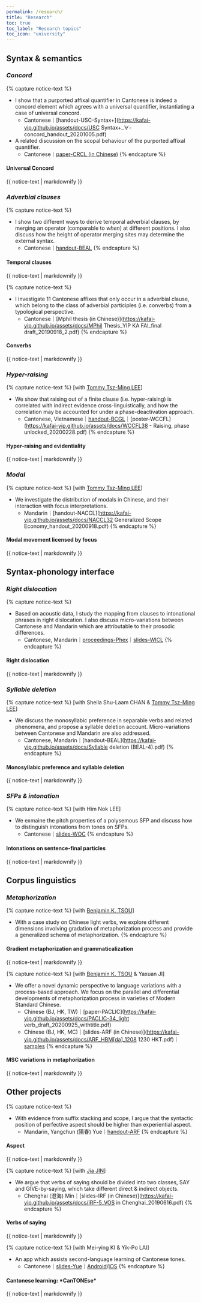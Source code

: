 ```yaml
---
permalink: /research/
title: "Research"
toc: true
toc_label: "Research topics"
toc_icon: "university"
---
```


## Syntax & semantics

### *Concord*

{% capture notice-text %}
* I show that a purported affixal quantifier in Cantonese is indeed a concord element which agrees with a universal quantifier, instantiating a case of universal concord. 
    - Cantonese｜[handout-USC-Syntax+](https://kafai-yip.github.io/assets/docs/USC Syntax+_∀-concord_handout_20201005.pdf)
* A related discussion on the scopal behaviour of the purported affixal quantifier. 
    - Cantonese｜[paper-CRCL (in Chinese)](http://www.cuhk.edu.hk/ics/clrc/crcl_99_1/yip.pdf)
{% endcapture %}

<div class="notice--info">
  <h4 class="no_toc">Universal Concord</h4>
  {{ notice-text | markdownify }}
</div>

### *Adverbial clauses*

{% capture notice-text %}
* I show two different ways to derive temporal adverbial clauses, by merging an operator (comparable to *when*) at different positions. I also discuss how the height of operator merging sites may determine the external syntax.
    - Cantonese｜[handout-BEAL](https://kafai-yip.github.io/assets/docs/BEAL-4_temporal_20210304.pdf)
{% endcapture %}

<div class="notice--info">
  <h4 class="no_toc">Temporal clauses</h4>
  {{ notice-text | markdownify }}
</div>

{% capture notice-text %}
* I investigate 11 Cantonese affixes that only occur in a adverbial clause, which belong to the class of adverbial participles (i.e. converbs) from a typological perspective.
    - Cantonese｜[Mphil thesis (in Chinese)](https://kafai-yip.github.io/assets/docs/MPhil Thesis_YIP KA FAI_final draft_20190918_2.pdf)
{% endcapture %}

<div class="notice--info">
  <h4 class="no_toc">Converbs</h4>
  {{ notice-text | markdownify }}
</div>

### *Hyper-raising*

{% capture notice-text %}
[with [Tommy Tsz-Ming LEE](https://tszminglee.github.io/)]
* We show that raising out of a finite clause (i.e. hyper-raising) is correlated with indirect evidence cross-linguistically, and how the correlation may be accounted for under a phase-deactivation approach.  
    - Cantonese, Vietnamese｜[handout-BCGL](https://kafai-yip.github.io/assets/docs/BCGL_HR_evidentiality_handout.pdf)｜[poster-WCCFL](https://kafai-yip.github.io/assets/docs/WCCFL38 - Raising, phase unlocked_20200228.pdf)
{% endcapture %}

<div class="notice--info">
  <h4 class="no_toc">Hyper-raising and evidentiality</h4>
  {{ notice-text | markdownify }}
</div>
 
### *Modal*

{% capture notice-text %}
[with [Tommy Tsz-Ming LEE](https://tszminglee.github.io/)]
* We investigate the distribution of modals in Chinese, and their interaction with focus interpretations.
    - Mandarin｜[handout-NACCL](https://kafai-yip.github.io/assets/docs/NACCL32 Generalized Scope Economy_handout_20200918.pdf)
{% endcapture %}

<div class="notice--info">
  <h4 class="no_toc">Modal movement licensed by focus</h4>
  {{ notice-text | markdownify }}
</div>

## Syntax-phonology interface

### *Right dislocation*

{% capture notice-text %}
* Based on acoustic data, I study the mapping from clauses to intonational phrases in right dislocation. I also discuss micro-variations between Cantonese and Mandarin which are attributable to their prosodic differences.
    - Cantonese, Mandarin｜[proceedings-Phex](https://sapporo-u.repo.nii.ac.jp/?action=repository_uri&item_id=7728&file_id=22&file_no=1)｜[slides-WICL](https://kafai-yip.github.io/assets/docs/WICL-5_RD_20200418.pptx)
{% endcapture %}

<div class="notice--success">
  <h4 class="no_toc">Right dislocation</h4>
  {{ notice-text | markdownify }}
</div>

### *Syllable deletion*

{% capture notice-text %}
[with Sheila Shu-Laam CHAN & [Tommy Tsz-Ming LEE](https://tszminglee.github.io/)]
* We discuss the monosyllabic preference in separable verbs and related phenomena, and propose a syllable deletion account. Micro-variations between Cantonese and Mandarin are also addressed.
    - Cantonese, Mandarin｜[handout-BEAL](https://kafai-yip.github.io/assets/docs/Syllable deletion (BEAL-4).pdf)
{% endcapture %}

<div class="notice--success">
  <h4 class="no_toc">Monosyllabic preference and syllable deletion</h4>
  {{ notice-text | markdownify }}
</div>

### *SFPs & intonation*

{% capture notice-text %}
[with Him Nok LEE]
* We exmaine the pitch properties of a polysemous SFP and discuss how to distinguish intonations from tones on SFPs.
    - Cantonese｜[slides-WOC](https://kafai-yip.github.io/assets/docs/WOC-20_ge_20200606.pdf)
{% endcapture %}

<div class="notice--success">
  <h4 class="no_toc">Intonations on sentence-final particles</h4>
  {{ notice-text | markdownify }}
</div>

## Corpus linguistics

### *Metaphorization*

{% capture notice-text %}
[with [Benjamin K. TSOU](https://lt.cityu.edu.hk/People/Peop_peopleProfile.asp?peop_rkcl=1&peop_StfID=134)]
* With a case study on Chinese light verbs, we explore different dimensions involving gradation of metaphorization process and provide a generalized schema of metaphorization.
{% endcapture %}

<div class="notice--primary">
  <h4 class="no_toc">Gradient metaphorization and grammaticalization</h4>
  {{ notice-text | markdownify }}
</div>

{% capture notice-text %}
[with [Benjamin K. TSOU](https://lt.cityu.edu.hk/People/Peop_peopleProfile.asp?peop_rkcl=1&peop_StfID=134) & Yaxuan JI]
* We offer a novel dynamic perspective to language variations with a process-based approach. We focus on the parallel and differential developments of metaphorization process in varieties of Modern Standard Chinese.
    - Chinese (BJ, HK, TW)｜[paper-PACLIC](https://kafai-yip.github.io/assets/docs/PACLIC-34_light verb_draft_20200925_withtitle.pdf)
    - Chinese (BJ, HK, MC)｜[slides-ARF (in Chinese)](https://kafai-yip.github.io/assets/docs/ARF_HBM[da]_1208 1230 HKT.pdf)｜[samples](https://kafai-yip.github.io/assets/docs/ARF2020_da_TypeII_examples.pdf)
{% endcapture %}

<div class="notice--primary">
  <h4 class="no_toc">MSC variations in metaphorization</h4>
  {{ notice-text | markdownify }}
</div>

## Other projects

{% capture notice-text %}
* With evidence from suffix stacking and scope, I argue that the syntactic position of perfective aspect should be higher than experiential aspect.
    - Mandarin, Yangchun (陽春) Yue｜[handout-ARF](https://kafai-yip.github.io/assets/docs/ARF2020_perfective_handout_20201212.pdf)
{% endcapture %}

<div class="notice--danger">
  <h4 class="no_toc">Aspect</h4>
  {{ notice-text | markdownify }}
</div>

{% capture notice-text %}
[with [Jia JIN](https://myweb.cuhk.edu.cn/jinjia)]
* We argue that verbs of saying should be divided into two classes, SAY and GIVE-by-saying, which take different direct & indirect objects. 
    - Chenghai (澄海) Min｜[slides-IRF (in Chinese)](https://kafai-yip.github.io/assets/docs/IRF-5_VOS in Chenghai_20190616.pdf)
{% endcapture %}

<div class="notice--danger">
  <h4 class="no_toc">Verbs of saying</h4>
  {{ notice-text | markdownify }}
</div>

{% capture notice-text %}
[with Mei-ying KI & Yik-Po LAI]
* An app which assists second-language learning of Cantonese tones.
    - Cantonese｜[slides-Yue](https://docs.google.com/presentation/d/1qJQlwvJAXd_KDMfQaqr21ZZdPj3p17dDsMirqcedfD8/edit?usp=sharing)｜[Android](https://play.google.com/store/apps/details?id=com.cantonese)/[iOS](https://apps.apple.com/hk/app/cantonese/id1546692785?l=en)
{% endcapture %}

<div class="notice--danger">
  <h4 class="no_toc">Cantonese learning: *CanTONEse*</h4>
  {{ notice-text | markdownify }}
</div>

